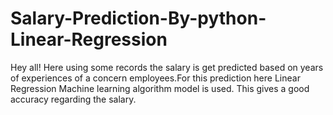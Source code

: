 # Salary-Prediction-By-python-Linear-Regression
Hey all! Here using some records the salary is get predicted based on years of experiences of a concern employees.For this prediction here Linear Regression Machine learning algorithm model is used.
This gives a good accuracy regarding the salary.
